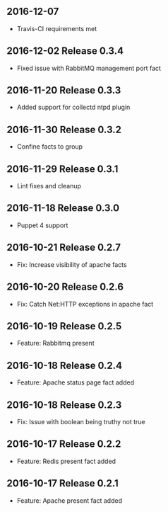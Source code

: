 ## 2016-12-07

* Travis-CI requirements met

## 2016-12-02 Release 0.3.4

* Fixed issue with RabbitMQ management port fact

## 2016-11-20 Release 0.3.3

* Added support for collectd ntpd plugin

## 2016-11-30 Release 0.3.2

* Confine facts to group

## 2016-11-29 Release 0.3.1

* Lint fixes and cleanup

## 2016-11-18 Release 0.3.0

* Puppet 4 support

## 2016-10-21 Release 0.2.7

* Fix: Increase visibility of apache facts

## 2016-10-20 Release 0.2.6

* Fix: Catch Net:HTTP exceptions in apache fact

## 2016-10-19 Release 0.2.5

* Feature: Rabbitmq present

## 2016-10-18 Release 0.2.4

* Feature: Apache status page fact added

## 2016-10-18 Release 0.2.3

* Fix: Issue with boolean being truthy not true

## 2016-10-17 Release 0.2.2

* Feature: Redis present fact added

## 2016-10-17 Release 0.2.1

* Feature: Apache present fact added

